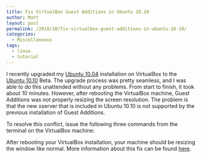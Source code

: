```yaml
---
title: Fix VirtualBox Guest Additions in Ubuntu 10.10
author: Matt
layout: post
permalink: /2010/10/fix-virtualbox-guest-additions-in-ubuntu-10-10/
categories:
  - Miscellaneous
tags:
  - linux
  - tutorial
---
```


I recently upgraded my [Ubuntu 10.04][1] installation on VirtualBox to the [Ubuntu 10.10][2] Beta. The upgrade process was pretty seamless, and I was able to do this unattended without any problems. From start to finish, it took about 10 minutes. However, after rebooting the VirtualBox machine, Guest Additions was not properly resizing the screen resolution. The problem is that the new xserver that is included in Ubuntu 10.10 is not supported by the previous installation of Guest Additions.

 [1]: http://releases.ubuntu.com/lucid/
 [2]: http://releases.ubuntu.com/maverick/

To resolve this conflict, issue the following three commands from the terminal on the VirtualBox machine:



After rebooting your VirtualBox installation, your machine should be resizing the window like normal. More information about this fix can be found [here][3].

 [3]: http://www.unixmen.com/linux-tutorials/1157-install-guest-addition-in-ubuntu-1010-maverick-meerkat-fix